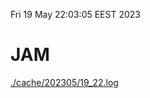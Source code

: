 Fri 19 May 22:03:05 EEST 2023
# JAM
<a href='./cache/202305/19_22.log'>./cache/202305/19_22.log</a>
